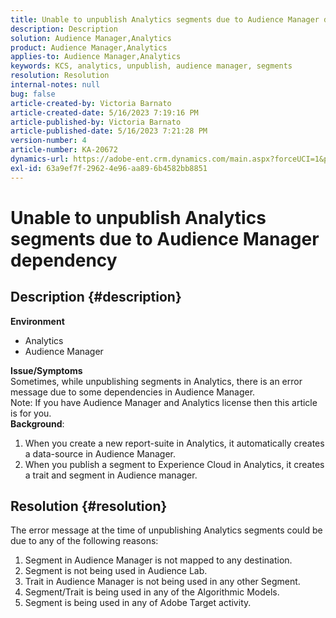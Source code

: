 ```yaml
---
title: Unable to unpublish Analytics segments due to Audience Manager dependency
description: Description
solution: Audience Manager,Analytics
product: Audience Manager,Analytics
applies-to: Audience Manager,Analytics
keywords: KCS, analytics, unpublish, audience manager, segments
resolution: Resolution
internal-notes: null
bug: false
article-created-by: Victoria Barnato
article-created-date: 5/16/2023 7:19:16 PM
article-published-by: Victoria Barnato
article-published-date: 5/16/2023 7:21:28 PM
version-number: 4
article-number: KA-20672
dynamics-url: https://adobe-ent.crm.dynamics.com/main.aspx?forceUCI=1&pagetype=entityrecord&etn=knowledgearticle&id=08620c86-1ef4-ed11-8848-6045bd006ce9
exl-id: 63a9ef7f-2962-4e96-aa89-6b4582bb8851
---
```

# Unable to unpublish Analytics segments due to Audience Manager dependency

## Description {#description}

<b>Environment</b>
- Analytics
- Audience Manager

<b>Issue/Symptoms</b><br>Sometimes, while unpublishing segments in Analytics, there is an error message due to some dependencies in Audience Manager.<br>Note: If you have Audience Manager and Analytics license then this article is for you.
 <br><b>Background</b>:
1. When you create a new report-suite in Analytics, it automatically creates a data-source in Audience Manager.
2. When you publish a segment to Experience Cloud in Analytics, it creates a trait and segment in Audience manager.



## Resolution {#resolution}


The error message at the time of unpublishing Analytics segments could be due to any of the following reasons:

1. Segment in Audience Manager is not mapped to any destination.
2. Segment is not being used in Audience Lab.
3. Trait in Audience Manager is not being used in any other Segment.
4. Segment/Trait is being used in any of the Algorithmic Models.
5. Segment is being used in any of Adobe Target activity.
